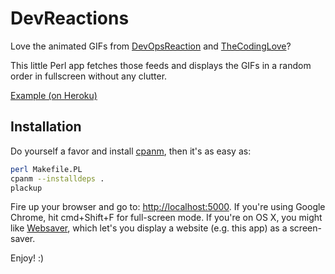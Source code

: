 # DevReactions

Love the animated GIFs from [DevOpsReaction](http://devopsreactions.tumblr.com) and [TheCodingLove](http://thecodinglove.com)? 

This little Perl app fetches those feeds and displays the GIFs in a random order in fullscreen without any clutter.

[Example (on Heroku)](http://devreactions.herokuapp.com/)

## Installation

Do yourself a favor and install [cpanm](https://metacpan.org/module/App::cpanminus#INSTALLATION), then it's as easy as:

```bash
perl Makefile.PL
cpanm --installdeps .
plackup
```

Fire up your browser and go to: [http://localhost:5000](http://localhost:5000). If you're using Google Chrome, hit cmd+Shift+F for full-screen mode. 
If you're on OS X, you might like [Websaver](https://code.google.com/p/websaver/), which let's you display a website (e.g. this app) as a screen-saver.

Enjoy! :)